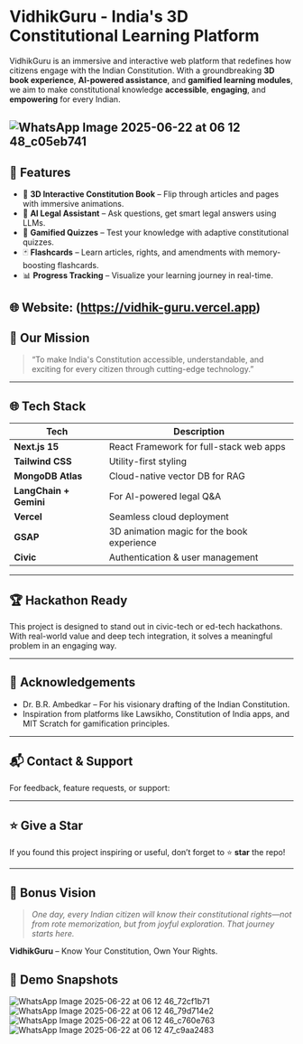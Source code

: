 # VidhikGuru - India's 3D Constitutional Learning Platform

VidhikGuru is an immersive and interactive web platform that redefines how citizens engage with the Indian Constitution. With a groundbreaking **3D book experience**, **AI-powered assistance**, and **gamified learning modules**, we aim to make constitutional knowledge **accessible**, **engaging**, and **empowering** for every Indian.

![WhatsApp Image 2025-06-22 at 06 12 48_c05eb741](https://github.com/user-attachments/assets/3f19650f-bb05-4ea2-9b90-adf3aafc6e59)
---

## 🚀 Features

- 📖 **3D Interactive Constitution Book** – Flip through articles and pages with immersive animations.
- 🤖 **AI Legal Assistant** – Ask questions, get smart legal answers using LLMs.
- 🧠 **Gamified Quizzes** – Test your knowledge with adaptive constitutional quizzes.
- 🃏 **Flashcards** – Learn articles, rights, and amendments with memory-boosting flashcards.
- 📊 **Progress Tracking** – Visualize your learning journey in real-time.

🌐 Website: (https://vidhik-guru.vercel.app)
---

## 🧠 Our Mission

> “To make India's Constitution accessible, understandable, and exciting for every citizen through cutting-edge technology.”

---

## 🌐 Tech Stack

| Tech | Description |
|------|-------------|
| **Next.js 15** | React Framework for full-stack web apps |
| **Tailwind CSS** | Utility-first styling |
| **MongoDB Atlas** | Cloud-native vector DB for RAG |
| **LangChain + Gemini** | For AI-powered legal Q&A |
| **Vercel** | Seamless cloud deployment |
| **GSAP** | 3D animation magic for the book experience |
| **Civic** | Authentication & user management |

---

## 🏆 Hackathon Ready

This project is designed to stand out in civic-tech or ed-tech hackathons. With real-world value and deep tech integration, it solves a meaningful problem in an engaging way.

---

## 🙏 Acknowledgements

- Dr. B.R. Ambedkar – For his visionary drafting of the Indian Constitution.
- Inspiration from platforms like Lawsikho, Constitution of India apps, and MIT Scratch for gamification principles.

---

## 📬 Contact & Support

For feedback, feature requests, or support:
 

---

## ⭐ Give a Star

If you found this project inspiring or useful, don’t forget to ⭐ **star** the repo!

---

## 🧠 Bonus Vision

> *One day, every Indian citizen will know their constitutional rights—not from rote memorization, but from joyful exploration. That journey starts here.*

**VidhikGuru** – Know Your Constitution, Own Your Rights.


## 📸 Demo Snapshots

![WhatsApp Image 2025-06-22 at 06 12 46_72cf1b71](https://github.com/user-attachments/assets/46945ba0-47ca-45bd-9adf-ea4fbf9bd28f)
![WhatsApp Image 2025-06-22 at 06 12 46_79d714e2](https://github.com/user-attachments/assets/82af9e8d-0f19-4c6b-b6fb-9ce7039817ba)
![WhatsApp Image 2025-06-22 at 06 12 46_c760e763](https://github.com/user-attachments/assets/f8380a57-d306-4849-ace2-863374fdd89e)
![WhatsApp Image 2025-06-22 at 06 12 47_c9aa2483](https://github.com/user-attachments/assets/bd30a8d5-cd93-411d-9232-2e44a7d607ae)
